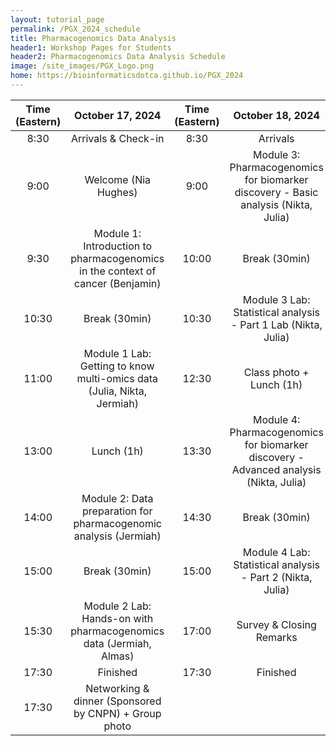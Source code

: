 ```yaml
---
layout: tutorial_page
permalink: /PGX_2024_schedule
title: Pharmacogenomics Data Analysis
header1: Workshop Pages for Students
header2: Pharmacogenomics Data Analysis Schedule
image: /site_images/PGX_Logo.png
home: https://bioinformaticsdotca.github.io/PGX_2024
---
```


| Time (Eastern) |                                October 17, 2024                                | Time (Eastern) |                                    October 18, 2024                                   |
|:--------------:|:------------------------------------------------------------------------------:|:--------------:|:-------------------------------------------------------------------------------------:|
|      8:30      |                               Arrivals & Check-in                              |      8:30      |                                        Arrivals                                       |
|      9:00      |                              Welcome (Nia Hughes)                              |      9:00      |   Module 3: Pharmacogenomics for biomarker discovery - Basic analysis (Nikta, Julia)  |
|      9:30      | Module 1: Introduction to pharmacogenomics in the context of cancer (Benjamin) |      10:00     |                                     Break (30min)                                     |
|      10:30     |                                  Break (30min)                                 |      10:30     |             Module 3 Lab: Statistical analysis - Part 1 Lab (Nikta, Julia)            |
|      11:00     |     Module 1 Lab: Getting to know multi-omics data (Julia, Nikta, Jermiah)     |      12:30     |                                Class photo + Lunch (1h)                               |
|      13:00     |                                   Lunch (1h)                                   |      13:30     | Module 4: Pharmacogenomics for biomarker discovery - Advanced analysis (Nikta, Julia) |
|      14:00     |        Module 2: Data preparation for pharmacogenomic analysis (Jermiah)       |      14:30     |                                     Break (30min)                                     |
|      15:00     |                                  Break (30min)                                 |      15:00     |               Module 4 Lab: Statistical analysis - Part 2 (Nikta, Julia)              |
|      15:30     |       Module 2 Lab: Hands-on with pharmacogenomics data (Jermiah, Almas)       |      17:00     |                                Survey & Closing Remarks                               |
|      17:30     |                                    Finished                                    |      17:30     |                                        Finished                                       |
|      17:30     |              Networking & dinner (Sponsored by CNPN) + Group photo             |                |                                                                                       |